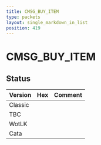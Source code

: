 ```yaml
---
title: CMSG_BUY_ITEM
type: packets
layout: single_markdown_in_list
position: 419
---
```


# CMSG_BUY_ITEM

## Status

Version | Hex | Comment
---------- | ---------- | ---------- 
Classic |  |  
TBC |  |  
WotLK |  |  
Cata |  |  
